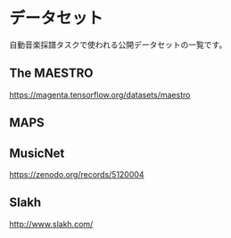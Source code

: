 # データセット

自動音楽採譜タスクで使われる公開データセットの一覧です。

## The MAESTRO

https://magenta.tensorflow.org/datasets/maestro


## MAPS



## MusicNet

https://zenodo.org/records/5120004

## Slakh

http://www.slakh.com/